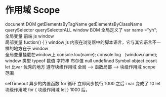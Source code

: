 # 作用域 Scope
docunent DOM 
    getElementsByTagName
    getElementsByClassName
    querySelector
    querySelectorALL
window BOM
全局定义了 var name ="yh";
全局变量   前端  js  window  
局部变量   fuction() { }
window js  内嵌在浏览器中的脚本语言，它与其它语言不一样的地方在于 window  
全局变量挂载在window上 
console.lou(name);  console.log
（window.name);
window  类型 typeof
数值 字符串 布尔值 null undefined
Symbol object 
cosnt let  比var 优秀的地方  遵守块级作用域
全局  --> 函数局部   --> 块级作用域
scope 范围 

setTimeout 异步的内置函数
for 循环 立即同步执行
1000  之后 i var 变成了 10
let 块级作用域 for { 块级作用域 let }
1000 后，
